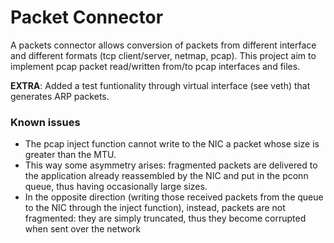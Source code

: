 
# Packet Connector
A packets connector allows conversion of packets from different interface and different formats (tcp client/server, netmap, pcap). This project aim to implement pcap packet read/written from/to pcap interfaces and files.

**EXTRA**: Added a test funtionality through virtual interface (see veth) that generates ARP packets.

### Known issues
- The pcap inject function cannot write to the NIC a packet whose size is greater than the MTU. 
- This way some asymmetry arises: fragmented packets are delivered to the application already reassembled by the NIC and put in the pconn queue, thus having occasionally large sizes.
- In the opposite direction (writing those received packets from the queue to the NIC through the inject function), instead, packets are not fragmented: they are simply truncated, thus they become corrupted when sent over the network
